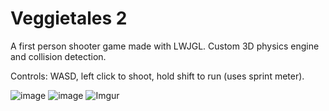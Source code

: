 # Veggietales 2

A first person shooter game made with LWJGL. Custom 3D physics engine and collision detection.

Controls: WASD, left click to shoot, hold shift to run (uses sprint meter).

![image](https://user-images.githubusercontent.com/24601033/168493121-600dce3e-b203-4ea8-8cef-169bfb9ecab4.png)
![image](https://user-images.githubusercontent.com/24601033/168493252-3d540b2a-2a3a-4ccc-9dc3-f3503fb91f38.png)
![Imgur](https://i.imgur.com/5cSz39eh.gif)
